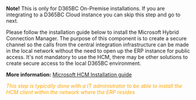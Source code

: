 **Note!** This is only for D365BC On-Premise installations. If you are integrating to a D365BC Cloud instance you can skip this step and go to next.

Please follow the installation guide below to install the Microsoft Hybrid Connection Manager. The purpose of this component is to create a secure channel so the calls from the central integration infrastructure can be made in the local network without the need to open up the ERP instance for public access. It's not mandatory to use the HCM, there may be other solutions to create secure access to the local D365BC environment.

**More information:** [Microsoft HCM Installation guide](https://success.mediusflow.com/documentation/cts-documentation/Cloud-Connectors/General/Microsoft_HCM/ "Microsoft Hybrid Connection Manager - Installation Guide
")

<span style="color:orange">*This step is typically done with a IT administrator to be able to install the HCM client within the  network where the ERP resides*</span>